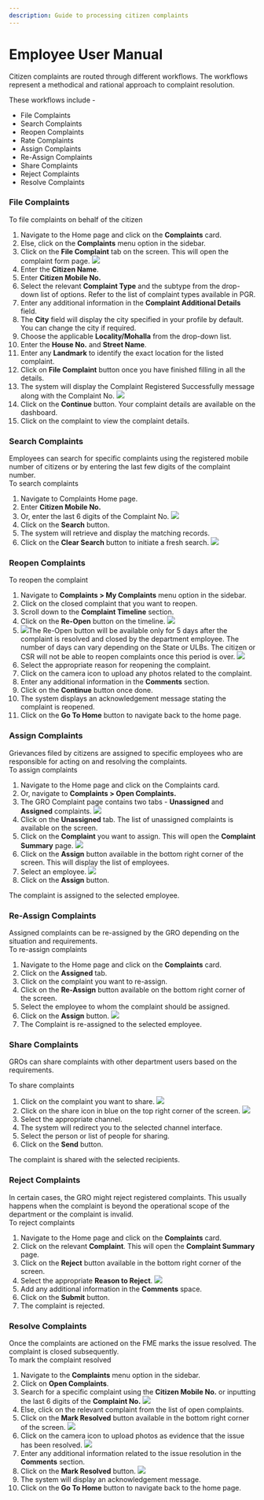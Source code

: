 ```yaml
---
description: Guide to processing citizen complaints
---
```


# Employee User Manual

Citizen complaints are routed through different workflows. The workflows represent a methodical and rational approach to complaint resolution.

These workflows include -

* File Complaints
* Search Complaints
* Reopen Complaints
* Rate Complaints
* Assign Complaints
* Re-Assign Complaints
* Share Complaints
* Reject Complaints
* Resolve Complaints

### File Complaints

To file complaints on behalf of the citizen

1. Navigate to the Home page and click on the **Complaints** card.
2. Else, click on the **Complaints** menu option in the sidebar.
3. Click on the **File Complaint** tab on the screen. This will open the complaint form page. ![](../../../.gitbook/assets/pgr-complaint10.png) 
4. Enter the **Citizen Name**.  
5. Enter **Citizen Mobile No.**
6. Select the relevant **Complaint Type** and the subtype from the drop-down list of options. Refer to the list of complaint types available in PGR.
7. Enter any additional information in the **Complaint Additional Details** field.
8. The **City** field will display the city specified in your profile by default. You can change the city if required.
9. Choose the applicable **Locality/Mohalla** from the drop-down list.
10. Enter the **House No.** and **Street Name**.
11. Enter any **Landmark** to identify the exact location for the listed complaint. 
12. Click on **File Complaint** button once you have finished filling in all the details.
13. The system will display the Complaint Registered Successfully message along with the Complaint No. ![](../../../.gitbook/assets/pgr-complaint11.png) 
14. Click on the **Continue** button. Your complaint details are available on the dashboard.
15. Click on the complaint to view the complaint details.

### Search Complaints

Employees can search for specific complaints using the registered mobile number of citizens or by entering the last few digits of the complaint number.  
To search complaints

1. Navigate to Complaints Home page.
2. Enter **Citizen Mobile No.**
3. Or, enter the last 6 digits of the Complaint No. ![](../../../.gitbook/assets/pgr-complaint12.png) 
4. Click on the **Search** button.
5. The system will retrieve and display the matching records.
6. Click on the **Clear Search** button to initiate a fresh search. ![](../../../.gitbook/assets/pgr-complaint13.png) 

### Reopen Complaints

To reopen the complaint

1. Navigate to **Complaints &gt; My Complaints** menu option in the sidebar.
2. Click on the closed complaint that you want to reopen.
3. Scroll down to the **Complaint Timeline** section.
4. Click on the **Re-Open** button on the timeline. ![](../../../.gitbook/assets/pgr-complaint14.png) 
5. ![](https://lh3.googleusercontent.com/K8DjKt00FSoGT-MOFHp4TAbhPOasficXgB7Qzl7U-GleSYbHzM4a0JwNgxu1Jw0rk7rAQC_PMftcV0O_s6krZs7VTQAe2LdbaPb2ftt_uSwDYz9x8xu6uy2CbYplB1LqJ1e0RoIn)The Re-Open button will be available only for 5 days after the complaint is resolved and closed by the department employee. The number of days can vary depending on the State or ULBs. The citizen or CSR will not be able to reopen complaints once this period is over. ![](../../../.gitbook/assets/pgr-complaint15.png)  
6. Select the appropriate reason for reopening the complaint.
7. Click on the camera icon to upload any photos related to the complaint.
8. Enter any additional information in the **Comments** section.
9. Click on the **Continue** button once done.
10. The system displays an acknowledgement message stating the complaint is reopened.
11. Click on the **Go To Home** button to navigate back to the home page.

### Assign Complaints

Grievances filed by citizens are assigned to specific employees who are responsible for acting on and resolving the complaints.   
To assign complaints

1. Navigate to the Home page and click on the Complaints card.
2. Or, navigate to **Complaints &gt; Open Complaints.** 
3. The GRO Complaint page contains two tabs - **Unassigned** and **Assigned** complaints. ![](../../../.gitbook/assets/pgr-complaint16.png) 
4. Click on the **Unassigned** tab. The list of unassigned complaints is available on the screen.
5. Click on the **Complaint** you want to assign. This will open the **Complaint Summary** page. ![](../../../.gitbook/assets/pgr-complaint17.png) 
6. Click on the **Assign** button available in the bottom right corner of the screen. This will display the list of employees.
7. Select an employee. ![](../../../.gitbook/assets/pgr-complaint18.png) 
8. Click on the **Assign** button. 

The complaint is assigned to the selected employee.  


### Re-Assign Complaints

Assigned complaints can be re-assigned by the GRO depending on the situation and requirements.  
To re-assign complaints

1. Navigate to the Home page and click on the **Complaints** card.
2. Click on the **Assigned** tab.
3. Click on the complaint you want to re-assign.
4. Click on the **Re-Assign** button available on the bottom right corner of the screen.
5. Select the employee to whom the complaint should be assigned.
6. Click on the **Assign** button. ![](../../../.gitbook/assets/pgr-complaint19.png) 
7. The Complaint is re-assigned to the selected employee.

### Share Complaints

GROs can share complaints with other department users based on the requirements.

To share complaints

1. Click on the complaint you want to share. ![](../../../.gitbook/assets/pgr-complaint20.png) 
2. Click on the share icon in blue on the top right corner of the screen. ![](../../../.gitbook/assets/pgr-complaint21.png) 
3. Select the appropriate channel.
4. The system will redirect you to the selected channel interface.
5. Select the person or list of people for sharing.
6. Click on the **Send** button.

The complaint is shared with the selected recipients.  


### Reject Complaints

In certain cases, the GRO might reject registered complaints. This usually happens when the complaint is beyond the operational scope of the department or the complaint is invalid.  
To reject complaints

1. Navigate to the Home page and click on the **Complaints** card.
2. Click on the relevant **Complaint**. This will open the **Complaint Summary** page.
3. Click on the **Reject** button available in the bottom right corner of the screen.
4. Select the appropriate **Reason to Reject**. ![](../../../.gitbook/assets/pgr-complaint22.png) 
5. Add any additional information in the **Comments** space.
6. Click on the **Submit** button.
7. The complaint is rejected.

### Resolve Complaints

Once the complaints are actioned on the FME marks the issue resolved. The complaint is closed subsequently.  
To mark the complaint resolved

1. Navigate to the **Complaints** menu option in the sidebar.
2. Click on **Open Complaints**.
3. Search for a specific complaint using the **Citizen Mobile No.** or inputting the last 6 digits of the **Complaint No.** ![](../../../.gitbook/assets/pgr-complaint23.png) 
4. Else, click on the relevant complaint from the list of open complaints.
5. Click on the **Mark Resolved** button available in the bottom right corner of the screen. ![](../../../.gitbook/assets/pgr-complaint24.png) 
6. Click on the camera icon to upload photos as evidence that the issue has been resolved. ![](../../../.gitbook/assets/pgr-complaint25.png) 
7. Enter any additional information related to the issue resolution in the **Comments** section.
8. Click on the **Mark Resolved** button. ![](../../../.gitbook/assets/pgr-complaint26.png) 
9. The system will display an acknowledgement message.
10. Click on the **Go To Home** button to navigate back to the home page.







